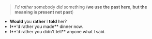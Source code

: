 > *I'd rather* somebody *did* something (**we use the past here, but the meaning is present not past**)

- **Would** you **rather** I **told** her?
- I**'d rather you made** dinner now.
- I**'d rather you didn't tell** anyone what I said.